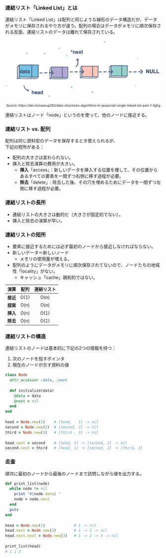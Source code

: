 
### 連結リスト「Linked List」とは

連結リスト「Linked List」は配列と同じような線形のデータ構造だが、データがメモリに保存されるやり方が違う。配列の場合はデータがメモリに順次保存される反面、連結リストのデータは離れて保存されている。

![Linked List image](assets/data-structure/linked-list/linkedlist.png)
<div style="font-size: 10px; text-align: center;">Source: https://dev.to/swarup260/data-structures-algorithms-in-javascript-single-linked-list-part-1-3ghg</div>

連結リストはノード「node」というのを使って、他のノードに接近する。

<div class="divider"></div>

### 連結リスト vs. 配列
配列は同じ資料型のデータを保存するとき使えられるが、<br>下記の短所がある：
- 配列の大きさは変わられない。
- 挿入と除去演算の費用が大きい。
  + **挿入**「access」：新しいデータを挿入する位置を捜して、その位置からあるすべての要素を一間ずつ右側に移す過程が必要。
  + **除去**「delete」: 除去した後、その穴を埋めるためにデータを一間ずつ左側に移す過程が必要。

<div class="divider"></div>

### 連結リストの長所
- 連結リストの大きさは動的だ（大きさが固定的でない）。
- 挿入と除去の演算が早い。

### 連結リストの短所
- 要素に接近するためには必ず最初のノードから接近しなければならない。
- 新しいデータ＝新しいノード
  + メモリの使用量が増える。
- 配列のようにデータがメモリに順次保存されてないので、ノードたちの地域性「locality」がない。
  + キャッシュ「cache」親和的ではない。

| 演算 | 配列 | 連結リスト |
|:---:|:---:|:---:|
|**接近**| O(1) | O(n) |
|**探索**| O(n) | O(n) |
|**挿入**| O(n) | O(1) |
|**除去**| O(n) | O(1) |

<div class="divider"></div>

### 連結リストの構造
連結リストのノードは基本的に下記の2つの情報を持つ：
1. 次のノードを指すポインタ
2. 現在のノードが示す資料の値 

```rb
class Node
  attr_accessor :data, :next
  
  def initialize(data)
    @data = data
    @next = nil
  end
end

head = Node.new(1)    # [head,   1] -> nil
second = Node.new(2)  # [second, 2] -> nil
third = Node.new(3)   # [third , 3] -> nil

head.next = second    # [head, 1] -> [second, 2] -> nil
second.next = third   # [head, 1] -> [second, 2] -> [third, 3]
```

### 走査

順次に最初のノードから最後のノードまで訪問しながら値を出力する。
```rb
def print_list(node)
  while node != nil
    print "#{node.data} "
    node = node.next
  end
  puts
end

head = Node.new(1)             # 1 -> nil
head.next = Node.new(2)        # 1 -> 2 -> nil
head.next.next = Node.new(3)   # 1 -> 2 -> 3 -> nil

print_list(head)
# 1 2 3
```


